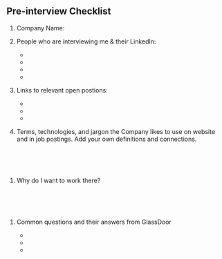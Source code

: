 Pre-interview Checklist
-------

1. Company Name:

1. People who are interviewing me & their LinkedIn:

    -  
    -  
    -  
    -  

1. Links to relevant open postions:

    -  
    -  
    -  

1. Terms, technologies, and jargon the Company likes to use on website and in job postings. Add your own definitions and connections.

<br>
<br>
<br>

1. Why do I want to work there?


<br>
<br>
<br>

1. Common questions and their answers from GlassDoor

    -  
    -  
    -  
    